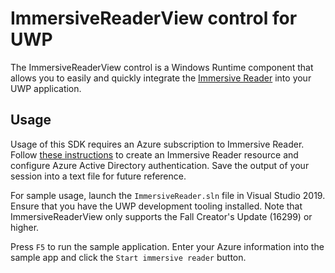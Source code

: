 # ImmersiveReaderView control for UWP


The ImmersiveReaderView control is a Windows Runtime component that allows you to easily and quickly integrate the [Immersive Reader](https://azure.microsoft.com/services/immersive-reader) into your UWP application.

## Usage

Usage of this SDK requires an Azure subscription to Immersive Reader. Follow [these instructions](https://docs.microsoft.com/azure/applied-ai-services/immersive-reader/how-to-create-immersive-reader) to create an Immersive Reader resource and configure Azure Active Directory authentication. Save the output of your session into a text file for future reference.

For sample usage, launch the `ImmersiveReader.sln` file in Visual Studio 2019. Ensure that you have the UWP development tooling installed. Note that ImmersiveReaderView only supports the Fall Creator's Update (16299) or higher.

Press `F5` to run the sample application. Enter your Azure information into the sample app and click the `Start immersive reader` button.
